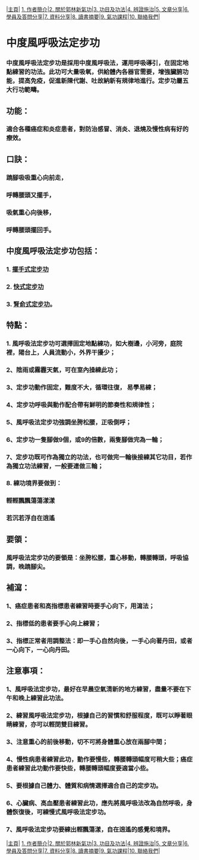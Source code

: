 |[主頁](/README.md)| [1. 作者簡介](/a10.md)|[2. 關於郭林新氣功](/a1.md)|[3. 功目及功法](/a2.md)|[4. 辨證施治](/a3.md)|[5. 文章分享](/a5.md)|[6. 學員及答問分享](/a6.md)|[7. 資料分享](/a7.md)|[8. 讀書摘要](/a4.md)|[9. 氣功課程](/郭林新氣功課程.md)|[10. 聯絡我們](/a9.md)|

# 中度風呼吸法定步功  

### 中度風呼吸法定步功是採用中度風呼吸法，運用呼吸導引，在固定地點練習的功法。此功可大量吸氧，供給體內各器官需要，增強臟腑功能，提高免疫，促進新陳代謝、吐故納新有規律地進行。定步功屬五大行功範疇。

## 功能：

### 適合各種癌症和炎症患者，對防治感冒、消炎、退燒及慢性病有好的療效。

## 口訣：

### 蹺腳吸吸重心向前走，
### 呼轉腰頭又擺手，
### 吸氣重心向後移，
### 呼轉腰頭擺回手。

## 中度風呼吸法定步功包括：

### 1. [擺手式定步功](/定步1.md)
### 2. [快式定步功](/定步2.md)
### 3. [腎俞式定步功](/定步3.md)。

## 特點：

### 1. 風呼吸法定步功可選擇固定地點練功，如大樹邊，小河旁，庭院裡，陽台上，人員流動小，外界干擾少；
### 2、陰雨或霧霾天氣，可在室內操練此功；
### 3、定步功動作固定，難度不大，循環往復， 易學易練；
### 4、定步功呼吸與動作配合帶有鮮明的節奏性和規律性；
### 5、風呼吸法定步功強調坐胯松腰，正吸側呼；
### 6、定步功一隻腳做9個，或9的倍數，兩隻腳做完為一輪；
### 7、定步功既可作為獨立的功法，也可做完一輪後接練其它功目，若作為獨立功法練習，一般要連做三輪； 
### 8. 練功境界要做到：
### 輕輕飄飄蕩蕩漾漾
### 若沉若浮自在逍遙

## 要領：

### 風呼吸法定步功的要領是：坐胯松腰，重心移動，轉腰轉頭，呼吸協調，晚蹺腳尖。

## 補瀉：

### 1、癌症患者和高指標患者練習時要手心向下，用瀉法；
### 2、指標低的患者要手心向上練習；
### 3、指標正常者用調整法：即一手心自然向後，一手心向著丹田，或者一心向下，一心向丹田。

## 注意事項：

### 1、風呼吸法定步功，最好在早晨空氣清新的地方練習，盡量不要在下午和晚上練習此功法。
### 2、練習風呼吸法定步功，根據自己的習慣和舒服程度，既可以睜著眼睛練習，亦可以輕閉雙目練習。
### 3、注意重心的前後移動，切不可將身體重心放在兩腳中間；
### 4、慢性病患者練習此功，動作要慢些，轉腰轉頭幅度可稍大些；癌症患者練習此功動作要快些，轉腰轉頭幅度要適當小些。
### 5、要根據自己體力、體質和病情選擇適合自己的定步功。
### 6、心臟病、高血壓患者練習此功，應先將風呼吸法改為自然呼吸，身體恢復後，可練慢式風呼吸法定步功。
### 7、風呼吸法定步功要練出輕飄蕩漾，自在逍遙的感覺和境界。

|[主頁](/README.md)| [1. 作者簡介](/a10.md)|[2. 關於郭林新氣功](/a1.md)|[3. 功目及功法](/a2.md)|[4. 辨證施治](/a3.md)|[5. 文章分享](/a5.md)|[6. 學員及答問分享](/a6.md)|[7. 資料分享](/a7.md)|[8. 讀書摘要](/a4.md)|[9. 氣功課程](/郭林新氣功課程.md)|[10. 聯絡我們](/a9.md)|



